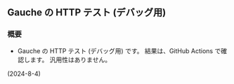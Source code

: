 ## Gauche の HTTP テスト (デバッグ用)


### 概要
- Gauche の HTTP テスト (デバッグ用) です。
  結果は、GitHub Actions で確認します。
  汎用性はありません。


(2024-8-4)
